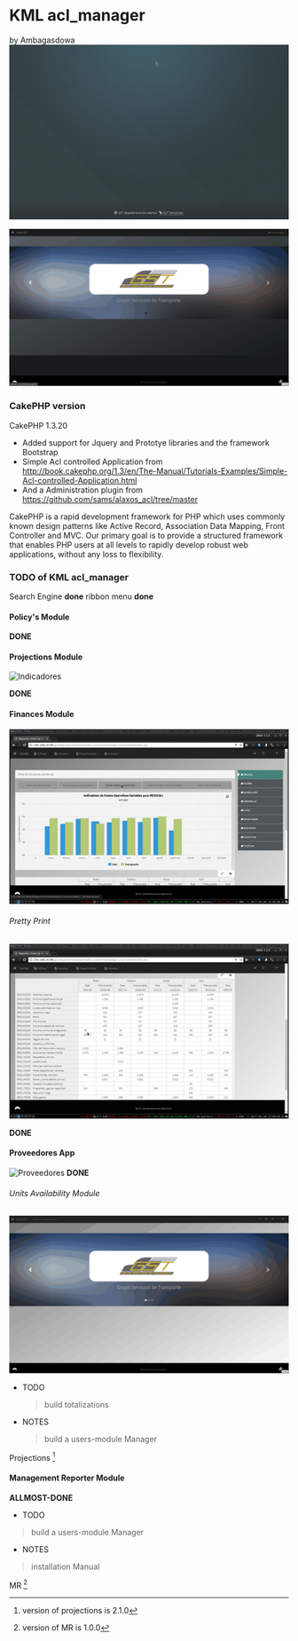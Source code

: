 # KML acl_manager
by Ambagasdowa
![Intro Menu](./manual/intro.gif)

![Login Kml](./manual/begin_kml.gif)

### CakePHP version
CakePHP 1.3.20

 - Added support for Jquery and Prototye libraries and the framework Bootstrap
 - Simple Acl controlled Application from http://book.cakephp.org/1.3/en/The-Manual/Tutorials-Examples/Simple-Acl-controlled-Application.html
 - And a Administration plugin from
	https://github.com/sams/alaxos_acl/tree/master

CakePHP is a rapid development framework for PHP which uses commonly known design patterns like Active Record, Association Data Mapping, Front Controller and MVC. Our primary goal is to provide a structured framework that enables PHP users at all levels to rapidly develop robust web applications, without any loss to flexibility.

### TODO of KML acl_manager

Search Engine **done**
ribbon menu   **done**

#### Policy's Module
  **DONE**

#### Projections Module

![Indicadores](./manual/indicadores.gif)

  **DONE**

#### Finances Module

![Alt Text](./manual/first.gif)

###### Pretty Print

![Alt Text](./manual/end.gif)

  **DONE**

#### Proveedores App

![Proveedores](./manual/providers.git)
**DONE**


###### Units Availability Module

![Availability](./manual/disponibilidad.gif)



* TODO

  > build totalizations

* NOTES

  > build a users-module Manager

Projections [^1]
[^1]: version of projections is 2.1.0

#### Management Reporter Module

**ALLMOST-DONE**

* TODO

> build a users-module Manager

* NOTES

> installation Manual

MR [^2]
[^2]: version of MR is 1.0.0
